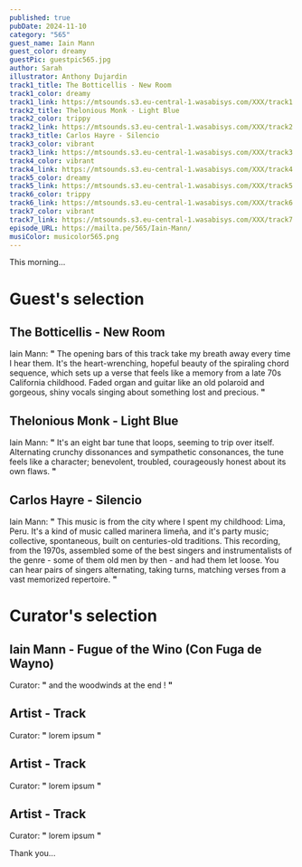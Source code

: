 ```yaml
---
published: true
pubDate: 2024-11-10
category: "565"
guest_name: Iain Mann
guest_color: dreamy
guestPic: guestpic565.jpg
author: Sarah
illustrator: Anthony Dujardin
track1_title: The Botticellis - New Room
track1_color: dreamy
track1_link: https://mtsounds.s3.eu-central-1.wasabisys.com/XXX/track1.mp3
track2_title: Thelonious Monk - Light Blue
track2_color: trippy
track2_link: https://mtsounds.s3.eu-central-1.wasabisys.com/XXX/track2.mp3
track3_title: Carlos Hayre - Silencio
track3_color: vibrant
track3_link: https://mtsounds.s3.eu-central-1.wasabisys.com/XXX/track3.mp3
track4_color: vibrant
track4_link: https://mtsounds.s3.eu-central-1.wasabisys.com/XXX/track4.mp3
track5_color: dreamy
track5_link: https://mtsounds.s3.eu-central-1.wasabisys.com/XXX/track5.mp3
track6_color: trippy
track6_link: https://mtsounds.s3.eu-central-1.wasabisys.com/XXX/track6.mp3
track7_color: vibrant
track7_link: https://mtsounds.s3.eu-central-1.wasabisys.com/XXX/track7.mp3
episode_URL: https://mailta.pe/565/Iain-Mann/
musiColor: musicolor565.png
---
```

This morning... 

# Guest's selection

## The Botticellis - New Room

 Iain Mann: **"** The opening bars of this track take my breath away every time I hear them. It's the heart-wrenching, hopeful beauty of the spiraling chord sequence, which sets up a verse that feels like a memory from a late 70s California childhood. Faded organ and guitar like an old polaroid and gorgeous, shiny vocals singing about something lost and precious. **"** 

## Thelonious Monk - Light Blue

 Iain Mann: **"** It's an eight bar tune that loops, seeming to trip over itself. Alternating crunchy dissonances and sympathetic consonances, the tune feels like a character; benevolent, troubled, courageously honest about its own flaws. **"** 

## Carlos Hayre - Silencio

 Iain Mann: **"** This music is from the city where I spent my childhood: Lima, Peru. It's a kind of music called marinera limeña, and it's party music; collective, spontaneous, built on centuries-old traditions. This recording, from the 1970s, assembled some of the best singers and instrumentalists of the genre - some of them old men by then - and had them let loose. You can hear pairs of singers alternating, taking turns, matching verses from a vast memorized repertoire. **"** 

# Curator's selection

## Iain Mann - Fugue of the Wino (Con Fuga de Wayno)

 Curator: **"** and the woodwinds at the end ! **"** 

## Artist - Track

 Curator: **"** lorem ipsum **"** 

## Artist - Track

 Curator: **"** lorem ipsum **"** 

## Artist - Track

 Curator: **"** lorem ipsum **"** 

 Thank you...
